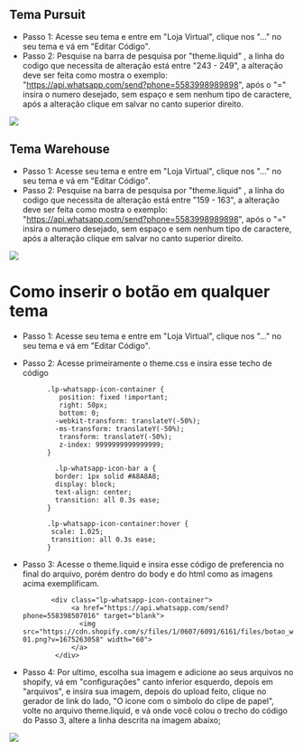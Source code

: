  ## Tema Pursuit

- Passo 1: Acesse seu tema e entre em "Loja Virtual", clique nos "..." no seu tema e vá em "Editar Código".
- Passo 2: Pesquise na barra de pesquisa por "theme.liquid" , a linha do codigo que necessita de alteração está entre "243 - 249", a alteração deve ser feita como mostra o exemplo: "https://api.whatsapp.com/send?phone=5583998989898", após o "=" insira o numero desejado, sem espaço e sem nenhum tipo de caractere, após a alteração clique em salvar no canto superior direito.

<img src="https://user-images.githubusercontent.com/105664296/216088391-65c5463e-2a8f-408d-a826-f8a3cf9c09bf.png"  />

## Tema Warehouse

- Passo 1: Acesse seu tema e entre em "Loja Virtual", clique nos "..." no seu tema e vá em "Editar Código".
- Passo 2: Pesquise na barra de pesquisa por "theme.liquid" , a linha do codigo que necessita de alteração está entre "159 - 163", a alteração deve ser feita como mostra o exemplo: "https://api.whatsapp.com/send?phone=5583998989898", após o "=" insira o numero desejado, sem espaço e sem nenhum tipo de caractere, após a alteração clique em salvar no canto superior direito.

<img src="https://user-images.githubusercontent.com/105664296/216104257-52602da0-03ce-44d9-9489-4d33052090ba.png"  />

<br/>

# Como inserir o botão em qualquer tema

- Passo 1: Acesse seu tema e entre em "Loja Virtual", clique nos "..." no seu tema e vá em "Editar Código".
- Passo 2: Acesse primeiramente o theme.css e insira esse techo de código 

    		.lp-whatsapp-icon-container {
    		   position: fixed !important;
    		   right: 50px;
    		   bottom: 0;
    		  -webkit-transform: translateY(-50%);
    		  -ms-transform: translateY(-50%);
    		   transform: translateY(-50%);
    		   z-index: 9999999999999999;
    		}
    
    		  .lp-whatsapp-icon-bar a {
    		  border: 1px solid #A8A8A8;
    		  display: block;
    		  text-align: center;
    		  transition: all 0.3s ease;
    		}
    
    		.lp-whatsapp-icon-container:hover {
    		 scale: 1.025;
    		 transition: all 0.3s ease;
    		}

- Passo 3: Acesse o theme.liquid e insira esse código de preferencia no final do arquivo, porém dentro do body e do html como as imagens acima exemplificam.

     		 <div class="lp-whatsapp-icon-container">
    			  <a href="https://api.whatsapp.com/send?phone=558398507016" target="blank">
    				<img src="https://cdn.shopify.com/s/files/1/0607/6091/6161/files/botao_whatsapp-01.png?v=1675263058" width="60">
    			  </a>
    		  </div>

- Passo 4:  Por ultimo, escolha sua imagem e adicione ao seus arquivos no shopify, vá em "configurações" canto inferior esquerdo, depois em "arquivos", e insira sua imagem, depois do upload feito, clique no gerador de link do lado, "O icone com o símbolo do clipe de papel", volte no arquivo theme.liquid, e vá onde você colou o trecho do código do Passo 3, altere a linha descrita na imagem abaixo;

<img  src="https://user-images.githubusercontent.com/105664296/216109535-b5e7410e-3f4c-4052-b3b6-d6e37afd359e.png"/>
